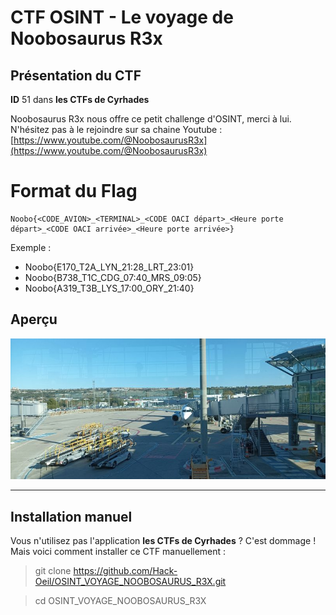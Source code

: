 # CTF OSINT - Le voyage de Noobosaurus R3x

## Présentation du CTF 
**ID** 51 dans **les CTFs de Cyrhades**

Noobosaurus R3x nous offre ce petit challenge d'OSINT, merci à lui.
N'hésitez pas à le rejoindre sur sa chaine Youtube : [https://www.youtube.com/@NoobosaurusR3x](https://www.youtube.com/@NoobosaurusR3x)

# Format du Flag

```
Noobo{<CODE_AVION>_<TERMINAL>_<CODE OACI départ>_<Heure porte départ>_<CODE OACI arrivée>_<Heure porte arrivée>}
```


Exemple :
- Noobo{E170_T2A_LYN_21:28_LRT_23:01}
- Noobo{B738_T1C_CDG_07:40_MRS_09:05}
- Noobo{A319_T3B_LYS_17:00_ORY_21:40}




## Aperçu
![picture.jpg](picture.jpg)



-----------

## Installation manuel
Vous n'utilisez pas l'application **les CTFs de Cyrhades** ? C'est dommage !
Mais voici comment installer ce CTF manuellement :

> git clone https://github.com/Hack-Oeil/OSINT_VOYAGE_NOOBOSAURUS_R3X.git

> cd OSINT_VOYAGE_NOOBOSAURUS_R3X



